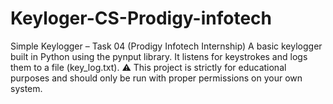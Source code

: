 # Keyloger-CS-Prodigy-infotech
Simple Keylogger – Task 04 (Prodigy Infotech Internship) A basic keylogger built in Python using the pynput library. It listens for keystrokes and logs them to a file (key_log.txt). ⚠️ This project is strictly for educational purposes and should only be run with proper permissions on your own system.
